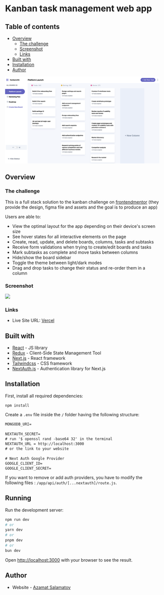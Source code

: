 #  Kanban task management web app

## Table of contents

- [Overview](#overview)
  - [The challenge](#the-challenge)
  - [Screenshot](#screenshot)
  - [Links](#links)
- [Built with](#built-with)
 - [Installation](#installation)
- [Author](#author)

![demo screen](./sshot.png)


## Overview

### The challenge

This is a full stack solution to the kanban challenge on [frontendmentor](https://www.frontendmentor.io/challenges/kanban-task-management-web-app-wgQLt-HlbB) (they provide the design, figma file and assets and the goal is to produce an app)

Users are able to:

- View the optimal layout for the app depending on their device's screen size
- See hover states for all interactive elements on the page
- Create, read, update, and delete boards, columns, tasks and subtasks
- Receive form validations when trying to create/edit boards and tasks
- Mark subtasks as complete and move tasks between columns
- Hide/show the board sidebar
- Toggle the theme between light/dark modes
- Drag and drop tasks to change their status and re-order them in a column

### Screenshot

![](/Overview.gif)

### Links

- Live Site URL: [Vercel]()

## Built with
- [React](https://react.dev/) - JS library
- [Redux](https://redux.js.org/) - Client-Side State Management Tool
- [Next.js](https://nextjs.org/) - React framework
- [Tailwindcss](https://tailwindcss.com) - CSS framework
- [NextAuth.js](https://next-auth.js.org/) - Authentication library for Next.js

## Installation

First, install all required dependencies:

```
npm install
```

Create a `.env` file inside the `/` folder having the following structure:

```.env
MONGODB_URI=

NEXTAUTH_SECRET=
# run '$ openssl rand -base64 32' in the terminal
NEXTAUTH_URL = http://localhost:3000
# or the link to your website

# Next Auth Google Provider
GOOGLE_CLIENT_ID=
GOOGLE_CLIENT_SECRET=
```
If you want to remove or add auth providers, you have to modify the following files : `/app/api/auth/[...nextauth]/route.js`.

## Running

Run the development server:

```bash
npm run dev
# or
yarn dev
# or
pnpm dev
# or
bun dev
```

Open [http://localhost:3000](http://localhost:3000) with your browser to see the result.


## Author

- Website - [Azamat Salamatov](https://www.azamat.life)
